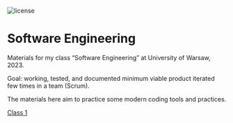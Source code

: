 ![license](https://img.shields.io/pypi/l/fpvgcc.svg?color=blue)

# Software Engineering

Materials for my class “Software Engineering” at University of Warsaw, 2023.

Goal: working, tested, and documented minimum viable product iterated few times in a team (Scrum).

The materials here aim to practice some modern coding tools and practices.

[Class 1](./docs/class1.md)